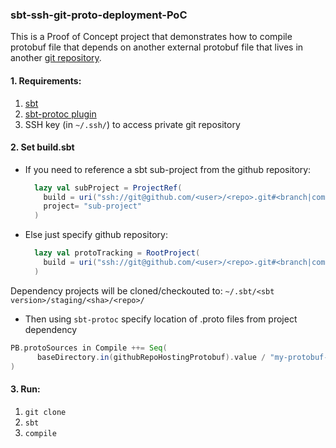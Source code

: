 ### sbt-ssh-git-proto-deployment-PoC

This is a Proof of Concept project that demonstrates how to compile protobuf file
that depends on another external protobuf file that lives in another [git repository](https://github.com/fpopic/github-repo-hosting-protobuf).

#### 1. Requirements:
1.  [sbt](https://www.scala-sbt.org/download.html) 
2.  [sbt-protoc plugin](project/protoc.sbt)
3.  SSH key (in `~/.ssh/`) to access private git repository

#### 2. Set build.sbt
-   If you need to reference a sbt sub-project from the github repository:
    ```scala
      lazy val subProject = ProjectRef(
        build = uri("ssh://git@github.com/<user>/<repo>.git#<branch|commit|tag>"),
        project= "sub-project"
      )
    ```
-   Else just specify github repository:
    ```scala
      lazy val protoTracking = RootProject(
        build = uri("ssh://git@github.com/<user>/<repo>.git#<branch|commit|tag>")
      )
    ```
Dependency projects will be cloned/checkouted to:  `~/.sbt/<sbt version>/staging/<sha>/<repo>/`

-   Then using `sbt-protoc` specify location of .proto files from project dependency
```scala
PB.protoSources in Compile ++= Seq(
      baseDirectory.in(githubRepoHostingProtobuf).value / "my-protobuf-files"
)
```
    

#### 3. Run:
1. ```git clone```
2. ```sbt```
3. ```compile```
